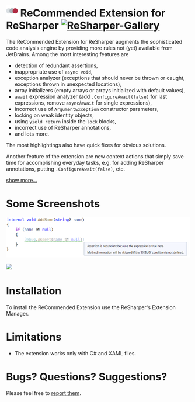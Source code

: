 # <img src="Images/Icon.png" width="32" height="32" /> ReCommended Extension for ReSharper [![ReSharper-Gallery](https://img.shields.io/badge/resharper--gallery-v3.4.0-lightgrey.svg)](https://resharper-plugins.jetbrains.com/packages/Prodot.ReCommendedExtension/)

The ReCommended Extension for ReSharper augments the sophisticated code analysis engine by providing more rules not (yet) available from JetBrains. Among the most interesting features are

- detection of redundant assertions,
- inappropriate use of `async void`,
- exception analyzer (exceptions that should never be thrown or caught, exceptions thrown in unexpected locations),
- array initializers (empty arrays or arrays initialized with default values),
- `await` expression analyzer (add `.ConfigureAwait(false)` for last expressions, remove `async`/`await` for single expressions),
- incorrect use of `ArgumentException` constructor parameters,
- locking on weak identity objects,
- using `yield return` inside the `lock` blocks,
- incorrect use of ReSharper annotations,
- and lots more.

The most highlightings also have quick fixes for obvious solutions.

Another feature of the extension are new context actions that simply save time for accomplishing everyday tasks, e.g. for adding ReSharper annotations, putting `.ConfigureAwait(false)`, etc.

[show more...](https://github.com/prodot/ReCommended-Extension/wiki)

# Some Screenshots

![](Images/RedundantAssertion.png)

![](Images/InvalidAnnotation.png)

# Installation

To install the ReCommended Extension use the ReSharper's Extension Manager.

# Limitations

- The extension works only with C# and XAML files.

# Bugs? Questions? Suggestions?

Please feel free to [report them](https://github.com/prodot/ReCommended-Extension/issues).
